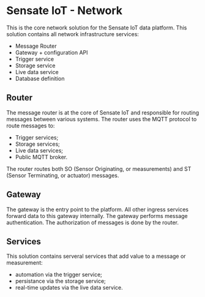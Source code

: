 # Sensate IoT - Network

This is the core network solution for the Sensate IoT data platform. This
solution contains all network infrastructure services:

- Message Router
- Gateway + configuration API
- Trigger service
- Storage service
- Live data service
- Database definition

## Router

The message router is at the core of Sensate IoT and responsible for routing
messages between various systems. The router uses the MQTT protocol to route
messages to:

- Trigger services;
- Storage services;
- Live data services;
- Public MQTT broker.

The router routes both SO (Sensor Originating, or measurements) and ST (Sensor
Terminating, or actuator) messages.

## Gateway

The gateway is the entry point to the platform. All other ingress services forward
data to this gateway internally. The gateway performs message authentication. The
authorization of messages is done by the router.

## Services

This solution contains serveral services that add value to a message or measurement:

- automation via the trigger service;
- persistance via the storage service;
- real-time updates via the live data service.

